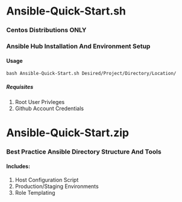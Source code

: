# Ansible-Quick-Start.sh
### Centos Distributions ONLY
### Ansible Hub Installation And Environment Setup
#### Usage
`bash Ansible-Quick-Start.sh Desired/Project/Directory/Location/`

##### Requisites
1. Root User Privleges
2. Github Account Credentials

# Ansible-Quick-Start.zip
### Best Practice Ansible Directory Structure And Tools
#### Includes: 
1. Host Configuration Script
2. Production/Staging Environments
3. Role Templating
